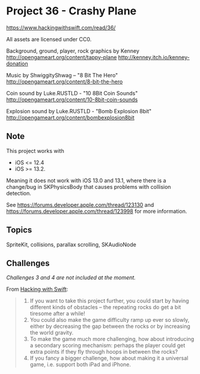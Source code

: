 # Project 36 - Crashy Plane

https://www.hackingwithswift.com/read/36/

All assets are licensed under CC0.

Background, ground, player, rock graphics by Kenney
	http://opengameart.org/content/tappy-plane
	http://kenney.itch.io/kenney-donation

Music by ShwiggityShwag – "8 Bit The Hero"
	http://opengameart.org/content/8-bit-the-hero

Coin sound by Luke.RUSTLD - "10 8Bit Coin Sounds"
	http://opengameart.org/content/10-8bit-coin-sounds

Explosion sound by Luke.RUSTLD - "Bomb Explosion 8bit"
	http://opengameart.org/content/bombexplosion8bit

## Note

This project works with
- iOS <= 12.4
- iOS >= 13.2.

Meaning it does not work with iOS 13.0 and 13.1, where there is a change/bug in SKPhysicsBody that causes problems with collision detection.

See https://forums.developer.apple.com/thread/123130 and https://forums.developer.apple.com/thread/123998 for more information.

## Topics

SpriteKit, collisions, parallax scrolling, SKAudioNode

## Challenges

*Challenges 3 and 4 are not included at the moment.*

From [Hacking with Swift](https://www.hackingwithswift.com/read/36/8/wrap-up):
>1. If you want to take this project further, you could start by having different kinds of obstacles – the repeating rocks do get a bit tiresome after a while!
>2. You could also make the game difficulty ramp up ever so slowly, either by decreasing the gap between the rocks or by increasing the world gravity.
>3. To make the game much more challenging, how about introducing a secondary scoring mechanism: perhaps the player could get extra points if they fly through hoops in between the rocks?
>4. If you fancy a bigger challenge, how about making it a universal game, i.e. support both iPad and iPhone.
